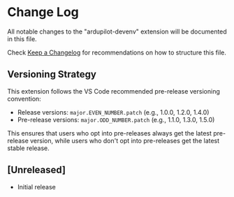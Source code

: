 # Change Log

All notable changes to the "ardupilot-devenv" extension will be documented in this file.

Check [Keep a Changelog](http://keepachangelog.com/) for recommendations on how to structure this file.

## Versioning Strategy

This extension follows the VS Code recommended pre-release versioning convention:
- Release versions: `major.EVEN_NUMBER.patch` (e.g., 1.0.0, 1.2.0, 1.4.0)
- Pre-release versions: `major.ODD_NUMBER.patch` (e.g., 1.1.0, 1.3.0, 1.5.0)

This ensures that users who opt into pre-releases always get the latest pre-release version,
while users who don't opt into pre-releases get the latest stable release.

## [Unreleased]

- Initial release